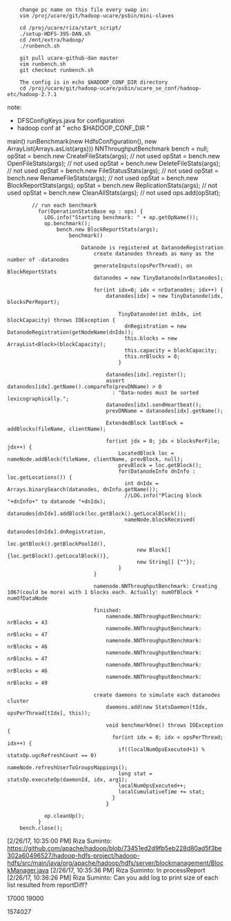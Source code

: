 ```

	change pc name on this file every swap in:
 	vim	/proj/ucare/git/hadoop-ucare/psbin/mini-slaves

 	cd /proj/ucare/riza/start_script/
	./setup-HDFS-395-DAN.sh
	cd /mnt/extra/hadoop/
	./runbench.sh

	git pull ucare-github-dan master
	vim runbench.sh
	git checkout runbench.sh

	The config is in echo $HADOOP_CONF_DIR directory
	cd /proj/ucare/git/hadoop-ucare/psbin/ucare_se_conf/hadoop-etc/hadoop-2.7.1
```


note:

- DFSConfigKeys.java for configuration
- hadoop conf at " echo $HADOOP_CONF_DIR "


main()
	runBenchmark(new HdfsConfiguration(), new ArrayList<String>(Arrays.asList(args)))
		NNThroughputBenchmark bench = null;
			opStat = bench.new CreateFileStats(args); // not used
			opStat = bench.new OpenFileStats(args); // not used
			opStat = bench.new DeleteFileStats(args); // not used
			opStat = bench.new FileStatusStats(args); // not used
			opStat = bench.new RenameFileStats(args); // not used
			opStat = bench.new BlockReportStats(args);
			opStat = bench.new ReplicationStats(args); // not used
			opStat = bench.new CleanAllStats(args); // not used
			ops.add(opStat);

			// run each benchmark
		      for(OperationStatsBase op : ops) {
		        LOG.info("Starting benchmark: " + op.getOpName());
		        op.benchmark();
		        	bench.new BlockReportStats(args);
		        		benchmark()

		        			Datanode is registered at DatanodeRegistration
		        				create datanodes threads as many as the number of -datanodes 
		        				generateInputs(opsPerThread); on BlockReportStats
		        				datanodes = new TinyDatanode[nrDatanodes];

		        				for(int idx=0; idx < nrDatanodes; idx++) {
							        datanodes[idx] = new TinyDatanode(idx, blocksPerReport);

							        	TinyDatanode(int dnIdx, int blockCapacity) throws IOException {
									      dnRegistration = new DatanodeRegistration(getNodeName(dnIdx));
									      this.blocks = new ArrayList<Block>(blockCapacity);
									      this.capacity = blockCapacity;
									      this.nrBlocks = 0;
									    }

							        datanodes[idx].register();
							        assert datanodes[idx].getName().compareTo(prevDNName) > 0
							          : "Data-nodes must be sorted lexicographically.";
							        datanodes[idx].sendHeartbeat();
							        prevDNName = datanodes[idx].getName();

							        ExtendedBlock lastBlock = addBlocks(fileName, clientName);

							        for(int jdx = 0; jdx < blocksPerFile; jdx++) {
								        LocatedBlock loc = nameNode.addBlock(fileName, clientName, prevBlock, null);
								        prevBlock = loc.getBlock();
								        for(DatanodeInfo dnInfo : loc.getLocations()) {
								          int dnIdx = Arrays.binarySearch(datanodes, dnInfo.getName());
								          //LOG.info("Placing block "+dnInfo+" to datanode "+dnIdx);
								          datanodes[dnIdx].addBlock(loc.getBlock().getLocalBlock());
								          nameNode.blockReceived(
								              datanodes[dnIdx].dnRegistration, 
								              loc.getBlock().getBlockPoolId(),
								              new Block[] {loc.getBlock().getLocalBlock()},
								              new String[] {""});
								        }
							    }

							    namenode.NNThroughputBenchmark: Creating 1067(could be more) with 1 blocks each. Actually: numOfBlock * numOfDataNode
							    
							    finished:  
									namenode.NNThroughputBenchmark: nrBlocks = 43
									namenode.NNThroughputBenchmark: nrBlocks = 47
									namenode.NNThroughputBenchmark: nrBlocks = 46
									namenode.NNThroughputBenchmark: nrBlocks = 47
									namenode.NNThroughputBenchmark: nrBlocks = 46
									namenode.NNThroughputBenchmark: nrBlocks = 49

						    	create daemons to simulate each datanodes cluster
						    		daemons.add(new StatsDaemon(tIdx, opsPerThread[tIdx], this));

						    		void benchmarkOne() throws IOException {
								      for(int idx = 0; idx < opsPerThread; idx++) {
								        if((localNumOpsExecuted+1) % statsOp.ugcRefreshCount == 0)
								          nameNode.refreshUserToGroupsMappings();
								        long stat = statsOp.executeOp(daemonId, idx, arg1);
								        localNumOpsExecuted++;
								        localCumulativeTime += stat;
								      }
								    }		

		        op.cleanUp();
		      }
		bench.close();

[2/26/17, 10:35:00 PM] Riza Suminto: https://github.com/apache/hadoop/blob/73451ed2d9fb5eb228d80ad5f3be302a60496527/hadoop-hdfs-project/hadoop-hdfs/src/main/java/org/apache/hadoop/hdfs/server/blockmanagement/BlockManager.java
[2/26/17, 10:35:36 PM] Riza Suminto: In processReport
[2/26/17, 10:36:26 PM] Riza Suminto: Can you add log to print size of each list resulted from reportDiff?


17000
19000

1574027
